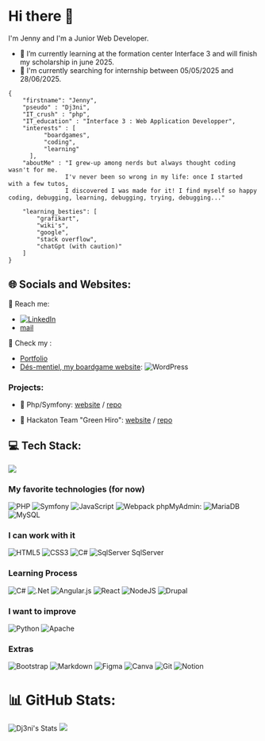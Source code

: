 # Hi there 👋

I'm Jenny and I'm a Junior Web Developer. 
- 🌱 I’m currently learning at the formation center Interface 3 and will finish my scholarship in june 2025.
- 🔭 I'm currently searching for internship between 05/05/2025 and 28/06/2025.

```
{
    "firstname": "Jenny",
    "pseudo" : "Dj3ni",
    "IT_crush" : "php",
    "IT_education" : "Interface 3 : Web Application Developper",
    "interests" : [
          "boardgames",
          "coding",
          "learning"
      ],
    "aboutMe" : "I grew-up among nerds but always thought coding wasn't for me.
                I'v never been so wrong in my life: once I started with a few tutos,
                I discovered I was made for it! I find myself so happy coding, debugging, learning, debugging, trying, debugging..."

    "learning_besties": [
        "grafikart",
        "wiki's",
        "google",
        "stack overflow",
        "chatGpt (with caution)"
    ]
}

```

## 🌐 Socials and Websites:
📧 Reach me: 
- [![LinkedIn](https://img.shields.io/badge/LinkedIn-%230077B5.svg?logo=linkedin&logoColor=white)](https://linkedin.com/in/https://www.linkedin.com/in/jenny-fernandez-garcia/) 
- [mail](dj3n.dev@gmail.com)

👀 Check my : 
- [Portfolio](http://www.if3projets.net/wad24/jenny/)
- [Dés-mentiel, my boardgame website](https://desmentiel.be): ![WordPress](https://img.shields.io/badge/WordPress-%23117AC9.svg?style=plastic&logo=WordPress&logoColor=white)

### Projects:
- 🎲 Php/Symfony:
  [website](http://wad02.interface3.be/) /
  [repo](https://github.com/Dj3ni/I3_ProjetSymphony)

- 🍃 Hackaton Team "Green Hiro":
  [website](http://wad02.interface3.be/) /
  [repo](https://github.com/Dj3ni/Hackaton)

## 💻 Tech Stack:
![](https://github-readme-stats.vercel.app/api/top-langs/?username=Dj3ni&theme=dark&hide_border=false&include_all_commits=true&count_private=true&layout=compact)

### My favorite technologies (for now)
![PHP](https://img.shields.io/badge/php-%23777BB4.svg?style=plastic&logo=php&logoColor=white) ![Symfony](https://img.shields.io/badge/symfony-%23000000.svg?style=plastic&logo=symfony&logoColor=white) 
![JavaScript](https://img.shields.io/badge/javascript-%23323330.svg?style=plastic&logo=javascript&logoColor=%23F7DF1E)
![Webpack](https://img.shields.io/badge/webpack-%238DD6F9.svg?style=plastic&logo=webpack&logoColor=black)
phpMyAdmin: ![MariaDB](https://img.shields.io/badge/MariaDB-003545?style=plastic&logo=mariadb&logoColor=white) ![MySQL](https://img.shields.io/badge/mysql-4479A1.svg?style=plastic&logo=mysql&logoColor=white)

### I can work with it
![HTML5](https://img.shields.io/badge/html5-%23E34F26.svg?style=plastic&logo=html5&logoColor=white)
![CSS3](https://img.shields.io/badge/css3-%231572B6.svg?style=plastic&logo=css3&logoColor=white)
![C#](https://img.shields.io/badge/c%23-%23239120.svg?style=plastic&logo=csharp&logoColor=white)
![SqlServer](https://img.shields.io/badge/sqlserver?style=plastic&logo=sqlserver&logoColor=white)
SqlServer

### Learning Process
![C#](https://img.shields.io/badge/c%23-%23239120.svg?style=plastic&logo=csharp&logoColor=white)
![.Net](https://img.shields.io/badge/.NET-5C2D91?style=plastic&logo=.net&logoColor=white)
![Angular.js](https://img.shields.io/badge/angular.js-%23E23237.svg?style=plastic&logo=angularjs&logoColor=white)
![React](https://img.shields.io/badge/react-%2320232a.svg?style=plastic&logo=react&logoColor=%2361DAFB)
![NodeJS](https://img.shields.io/badge/node.js-6DA55F?style=plastic&logo=node.js&logoColor=white)
![Drupal](https://img.shields.io/badge/drupal-%230678BE.svg?style=plastic&logo=drupal&logoColor=white)

### I want to improve
![Python](https://img.shields.io/badge/python-3670A0?style=plastic&logo=python&logoColor=ffdd54)
![Apache](https://img.shields.io/badge/apache-%23D42029.svg?style=plastic&logo=apache&logoColor=white)
### Extras
![Bootstrap](https://img.shields.io/badge/bootstrap-%238511FA.svg?style=plastic&logo=bootstrap&logoColor=white)
![Markdown](https://img.shields.io/badge/markdown-%23000000.svg?style=plastic&logo=markdown&logoColor=white)
![Figma](https://img.shields.io/badge/figma-%23F24E1E.svg?style=plastic&logo=figma&logoColor=white) 
![Canva](https://img.shields.io/badge/Canva-%2300C4CC.svg?style=plastic&logo=Canva&logoColor=white) 
![Git](https://img.shields.io/badge/git-%23F05033.svg?style=plastic&logo=git&logoColor=white)
![Notion](https://img.shields.io/badge/Notion-%23000000.svg?style=plastic&logo=notion&logoColor=white)

# 📊 GitHub Stats:
![Dj3ni's Stats](https://github-readme-stats.vercel.app/api?username=Dj3ni&theme=vue-dark&show_icons=true&hide_border=true&count_private=true)
![](https://github-readme-streak-stats.herokuapp.com/?user=Dj3ni&theme=dark&hide_border=false)



<!-- Proudly created with GPRM ( https://gprm.itsvg.in ) -->
<!--
**Dj3ni/Dj3ni** is a ✨ _special_ ✨ repository because its `README.md` (this file) appears on your GitHub profile.

Here are some ideas to get you started:

- 🔭 I’m currently working on ...
- 🌱 I’m currently learning ...
- 👯 I’m looking to collaborate on ...
- 🤔 I’m looking for help with ...
- 💬 Ask me about ...
- 📫 How to reach me: ...
- 😄 Pronouns: ...
- ⚡ Fun fact: ...
-->

